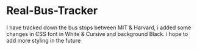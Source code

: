 # Real-Bus-Tracker
I have tracked down the bus stops between MIT &amp; Harvard, i added some changes in CSS font in White &amp; Cursive and background Black. i hope to add more styling in the future

